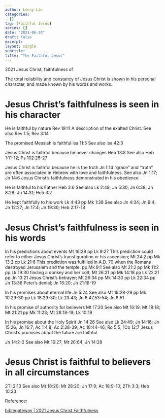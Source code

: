 ```yaml
---
author: Lenny Lin
categories:
- []
tag: [Faithful Jesus]
series: []
date: "2023-06-24"
draft: false
excerpt: 
layout: single
subtitle: 
title: "The Faithful Jesus"
---
```


2021 Jesus Christ, faithfulness of

The total reliability and constancy of Jesus Christ is shown in his personal character, and made known by his words and works.

<h1>Jesus Christ’s faithfulness is seen in his character</h1>

He is faithful by nature Rev 19:11 A description of the exalted Christ. See also Rev 1:5; Rev 3:14

The promised Messiah is faithful Isa 11:5 See also Isa 42:3

Jesus Christ is faithful because he never changes Heb 13:8 See also Heb 1:11-12; Ps 102:26-27

Jesus Christ is faithful because he is the truth Jn 1:14 “grace” and “truth” are often associated in Hebrew with love and faithfulness. See also Jn 1:17; Jn 14:6
Jesus Christ’s faithfulness demonstrated in his obedience

He is faithful to his Father Heb 3:6 See also Lk 2:49; Jn 5:30; Jn 6:38; Jn 8:29; Jn 14:31; Heb 3:2

He kept faithfully to his work Lk 4:43 pp Mk 1:38 See also Jn 4:34; Jn 9:4; Jn 12:27; Jn 17:4; Jn 19:30; Heb 2:17-18

<h1>Jesus Christ’s faithfulness is seen in his words</h1>

In his predictions about events Mt 16:28 pp Lk 9:27 This prediction could refer to either Jesus Christ’s transfiguration or his ascension; Mt 24:2 pp Mk 13:2 pp Lk 21:6 This prediction was fulfilled in A.D. 70 when the Romans destroyed Jerusalem and the temple. pp Mk 9:1 See also Mt 21:2 pp Mk 11:2 pp Lk 19:30 finding a donkey and her colt; Mt 26:21 pp Mk 14:18 pp Lk 22:21 pp Jn 13:21 Jesus Christ’s betrayer; Mt 26:34 pp Mk 14:30 pp Lk 22:34 pp Jn 13:38 Peter’s denial; Jn 16:20; Jn 21:18-19

In his promises about eternal life Jn 5:24 See also Mt 19:28-29 pp Mk 10:29-30 pp Lk 18:29-30; Lk 23:43; Jn 6:47,53-54; Jn 8:51

In his promise of authority for believers Mt 17:20 See also Mt 16:19; Mt 18:18; Mt 21:21 pp Mk 11:23; Mt 28:18-19; Lk 10:19

In his promise about the Holy Spirit Jn 14:26 See also Lk 24:49; Jn 14:16; Jn 15:26; Jn 16:7; Ac 1:4,8; Ac 2:38-39; Ac 10:44-46; Ro 5:5; 1Co 12:7
Jesus Christ’s promises about the future are faithful

Jn 14:2-3 See also Mt 16:27; Mt 26:64; Jn 14:28

<h1>Jesus Christ is faithful to believers in all circumstances</h1>

2Ti 2:13 See also Mt 18:20; Mt 28:20; Jn 17:9; Ac 18:9-10; 2Th 3:3; Heb 10:23

Reference:

<a href = "https://www.biblegateway.com/resources/dictionary-of-bible-themes/2021-Jesus-Christ-faithfulness" target="_blank" rel="noopener noreferrer">biblegateway | 2021 Jesus Christ Faithfulness</a>
